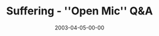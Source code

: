 ---
layout: message
category: message
series: "Go Ahead and Ask"
title: "Suffering - ''Open Mic'' Q&A"
date: 2003-04-05-00-00
message_id: 230
audio: "http://s3.amazonaws.com/crossroads-media/media/legacy/mp3/GoAheadAndAsk_04-06-03_QandA_Sessions.mp3"
audio-duration: "13:11"
flag: "N"
---